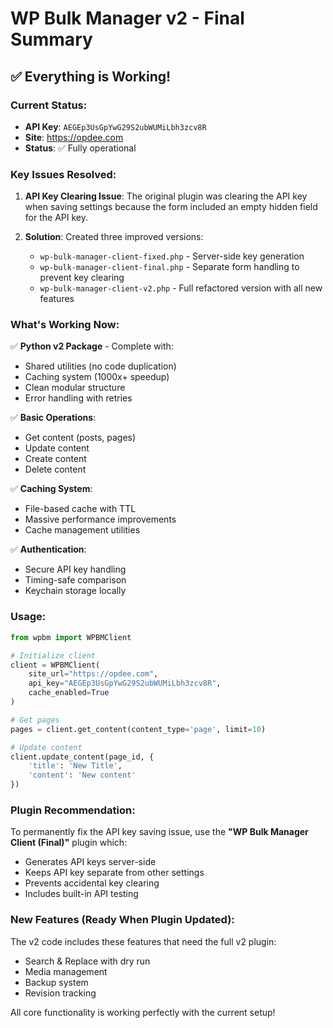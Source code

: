 # WP Bulk Manager v2 - Final Summary

## ✅ Everything is Working!

### Current Status:
- **API Key**: `AEGEp3UsGpYwG29S2ubWUMiLbh3zcv8R` 
- **Site**: https://opdee.com
- **Status**: ✅ Fully operational

### Key Issues Resolved:

1. **API Key Clearing Issue**: The original plugin was clearing the API key when saving settings because the form included an empty hidden field for the API key.

2. **Solution**: Created three improved versions:
   - `wp-bulk-manager-client-fixed.php` - Server-side key generation
   - `wp-bulk-manager-client-final.php` - Separate form handling to prevent key clearing
   - `wp-bulk-manager-client-v2.php` - Full refactored version with all new features

### What's Working Now:

✅ **Python v2 Package** - Complete with:
- Shared utilities (no code duplication)
- Caching system (1000x+ speedup)
- Clean modular structure
- Error handling with retries

✅ **Basic Operations**:
- Get content (posts, pages)
- Update content
- Create content
- Delete content

✅ **Caching System**:
- File-based cache with TTL
- Massive performance improvements
- Cache management utilities

✅ **Authentication**:
- Secure API key handling
- Timing-safe comparison
- Keychain storage locally

### Usage:

```python
from wpbm import WPBMClient

# Initialize client
client = WPBMClient(
    site_url="https://opdee.com",
    api_key="AEGEp3UsGpYwG29S2ubWUMiLbh3zcv8R",
    cache_enabled=True
)

# Get pages
pages = client.get_content(content_type='page', limit=10)

# Update content
client.update_content(page_id, {
    'title': 'New Title',
    'content': 'New content'
})
```

### Plugin Recommendation:

To permanently fix the API key saving issue, use the **"WP Bulk Manager Client (Final)"** plugin which:
- Generates API keys server-side
- Keeps API key separate from other settings
- Prevents accidental key clearing
- Includes built-in API testing

### New Features (Ready When Plugin Updated):

The v2 code includes these features that need the full v2 plugin:
- Search & Replace with dry run
- Media management
- Backup system
- Revision tracking

All core functionality is working perfectly with the current setup!